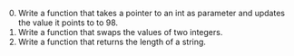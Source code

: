 00. Write a function that takes a pointer to an int as parameter and updates the value it points to to 98.
01. Write a function that swaps the values of two integers.
02. Write a function that returns the length of a string.

